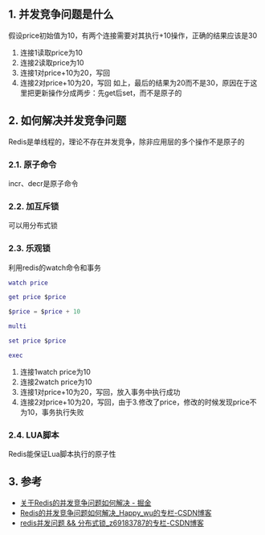 
## 1. 并发竞争问题是什么
假设price初始值为10，有两个连接需要对其执行+10操作，正确的结果应该是30
1. 连接1读取price为10
2. 连接2读取price为10
3. 连接1对price+10为20，写回
4. 连接2对price+10为20，写回
如上，最后的结果为20而不是30，原因在于这里把更新操作分成两步：先get后set，而不是原子的


## 2. 如何解决并发竞争问题
Redis是单线程的，理论不存在并发竞争，除非应用层的多个操作不是原子的
### 2.1. 原子命令
incr、decr是原子命令
### 2.2. 加互斥锁
可以用分布式锁
### 2.3. 乐观锁
利用redis的watch命令和事务
```lua
watch price

get price $price

$price = $price + 10

multi

set price $price

exec
```
1. 连接1watch price为10
2. 连接2watch price为10
3. 连接1对price+10为20，写回，放入事务中执行成功
4. 连接2对price+10为20，写回，由于3.修改了price，修改的时候发现price不为10，事务执行失败

### 2.4. LUA脚本

Redis能保证Lua脚本执行的原子性

## 3. 参考
- [关于Redis的并发竞争问题如何解决 \- 掘金](https://juejin.im/post/5be4fb6c6fb9a049f66b9a9f)
- [Redis的并发竞争问题如何解决\_Happy\_wu的专栏\-CSDN博客](https://blog.csdn.net/Happy_wu/article/details/78736641)
- [redis并发问题 && 分布式锁\_z69183787的专栏\-CSDN博客](https://blog.csdn.net/z69183787/article/details/75099107)
